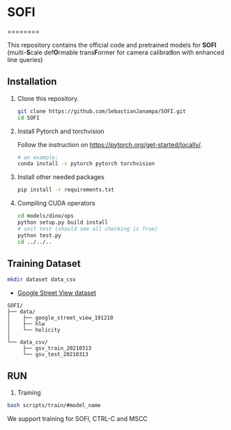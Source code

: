 # SOFI
 ========
 
This repository contains the official code and pretrained models for **SOFI** (multi-**S**cale def**O**rmable trans**F**ormer for camera calibrat**I**on with enhanced line queries)


## Installation


1. Clone this repository.
   ```sh
   git clone https://github.com/SebastianJanampa/SOFI.git
   cd SOFI
   ```

2. Install Pytorch and torchvision

   Follow the instruction on https://pytorch.org/get-started/locally/.
   ```sh
   # an example:
   conda install -c pytorch pytorch torchvision
   ```

3. Install other needed packages
   ```sh
   pip install -r requirements.txt
   ```
      
4. Compiling CUDA operators
   ```sh
   cd models/dino/ops
   python setup.py build install
   # unit test (should see all checking is True)
   python test.py
   cd ../../..
   ```

## Training Dataset

   ```sh
   mkdir dataset data_csv
   ```
* [Google Street View dataset](https://drive.google.com/file/d/1o_831g-3NDnhR94MEwDS2MFvAwpGmVXN/view?usp=share_link)
```
SOFI/
├── data/
│    ├── google_street_view_191210
│    ├── hlw
│    └── holicity
│    
└── data_csv/
     ├── gsv_train_20210313
     └── gsv_test_20210313
```

## RUN 

1. Training
```sh
bash scripts/train/#model_name
```
We support training for SOFI, CTRL-C and MSCC


